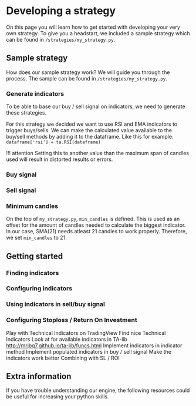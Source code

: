 # Developing a strategy
On this page you will learn how to get started with developing your very own strategy. To give you a headstart, we included a sample strategy which can be found in ``/strategies/my_strategy.py``. 

## Sample strategy
How does our sample strategy work? We will guide you through the process. The sample can be found in ``/strategies/my_strategy.py``. 

### Generate indicators
To be able to base our buy / sell signal on indicators, we need to generate these strategies. 

For this strategy we decided we want to use RSI and EMA indicators to trigger buys/sells. We can make the calculated value available to the buy/sell methods by adding it to the dataframe. Like this for example: 
``dataframe['rsi'] = ta.RSI(dataframe)``

!!! attention
    Setting this to another value than the maximum span of candles used will result in distorted results or errors.

### Buy signal


### Sell signal

### Minimum candles 
On the top of ``my_strategy.py``, ``min_candles`` is defined. This is used as an offset for the amount of candles needed to calculate the biggest indicator. In our case, SMA(21) needs atleast 21 candles to work properly. Therefore, we set ``min_candles`` to 21. 

## Getting started
### Finding indicators
### Configuring indicators
### Using indicators in sell/buy signal
### Configuring Stoploss / Return On Investment

Play with Technical Indicators on TradingView
Find nice Technical Indicators
Look at for available indicators in TA-lib http://mrjbq7.github.io/ta-lib/funcs.html
Implement indicators in indicator method
Implement populated indicators in buy / sell signal
Make the indicators work better
Combining with SL / ROI

## Extra information
If you have trouble understanding our engine, the following resources could be useful for increasing your python skills.